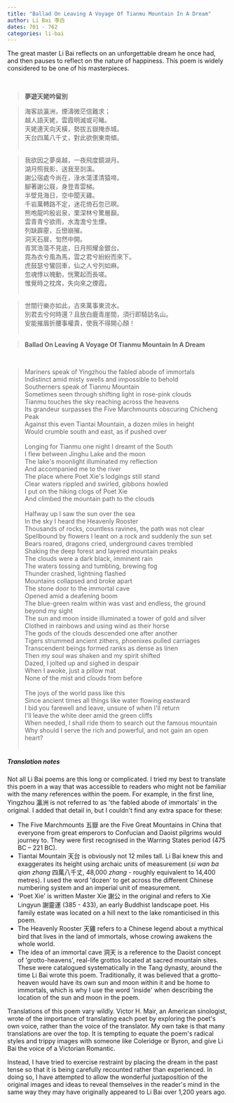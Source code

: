 ```yaml
---
title: "Ballad On Leaving A Voyage Of Tianmu Mountain In A Dream"
author: Li Bai 李白 
dates: 701 - 762
categories: li-bai
---
```

The great master Li Bai reflects on an unforgettable dream he once had<!--more-->, and then pauses to reflect on the nature of happiness. This poem is widely considered to be one of his masterpieces.
  
<br>
  
>**夢遊天姥吟留別**

  

>海客談瀛洲，煙濤微茫信難求；<br>
>越人語天姥，雲霞明滅或可睹。<br>
>天姥連天向天橫，勢拔五嶽掩赤城。<br>
>天台四萬八千丈，對此欲倒東南傾。<br><br>

>我欲因之夢吳越，一夜飛度鏡湖月。<br>
>湖月照我影，送我至剡溪。<br>
>謝公宿處今尚在，淥水蕩漾清猿啼。<br>
>腳著謝公屐，身登青雲梯。<br>
>半壁見海日，空中聞天雞。<br>
>千岩萬轉路不定，迷花倚石忽已暝。<br>
>熊咆龍吟殷岩泉，栗深林兮驚層巔。<br>
>雲青青兮欲雨，水澹澹兮生煙。<br>
>列缺霹靂，丘巒崩摧。<br>
>洞天石扉，訇然中開。<br>
>青冥浩蕩不見底，日月照耀金銀台。<br>
>霓為衣兮風為馬，雲之君兮紛紛而來下。<br>
>虎鼓瑟兮鸞回車，仙之人兮列如麻。<br>
>忽魂悸以魄動，恍驚起而長嗟。<br>
>惟覺時之枕席，失向來之煙霞。<br><br>

>世間行樂亦如此，古來萬事東流水。<br>
>別君去兮何時還？且放白鹿青崖間，須行即騎訪名山。<br>
>安能摧眉折腰事權貴，使我不得開心顏！<br><br>

>**Ballad On Leaving A Voyage Of Tianmu Mountain In A Dream**
<br>      
    
>Mariners speak of Yingzhou the fabled abode of immortals <br>
>Indistinct amid misty swells and impossible to behold <br>
>Southerners speak of Tianmu Mountain <br>
>Sometimes seen through shifting light in rose-pink clouds <br>
>Tianmu touches the sky reaching across the heavens <br>
>Its grandeur surpasses the Five Marchmounts obscuring Chicheng Peak <br>
>Against this even Tiantai Mountain, a dozen miles in height<br>
>Would crumble south and east, as if pushed over<br><br>
>Longing for Tianmu one night I dreamt of the South <br>
>I flew between Jinghu Lake and the moon <br>
>The lake's moonlight illuminated my reflection<br>
>And accompanied me to the river <br>
>The place where Poet Xie's lodgings still stand<br>
>Clear waters rippled and swirled, gibbons howled <br>
>I put on the hiking clogs of Poet Xie <br>
>And climbed the mountain path to the clouds <br><br>
>Halfway up I saw the sun over the sea <br>
>In the sky I heard the Heavenly Rooster <br>
>Thousands of rocks, countless ravines, the path was not clear <br>
>Spellbound by flowers I leant on a rock and suddenly the sun set <br>
>Bears roared, dragons cried, underground caves trembled <br>
>Shaking the deep forest and layered mountain peaks <br>
>The clouds were a dark black, imminent rain <br>
>The waters tossing and tumbling, brewing fog <br>
>Thunder crashed, lightning flashed <br>
>Mountains collapsed and broke apart <br>
>The stone door to the immortal cave <br>
>Opened amid a deafening boom <br>
>The blue-green realm within was vast and endless, the ground beyond my sight <br>
>The sun and moon inside illuminated a tower of gold and silver <br>
>Clothed in rainbows and using wind as their horse <br>
>The gods of the clouds descended one after another <br>
>Tigers strummed ancient zithers, phoenixes pulled carriages <br>
>Transcendent beings formed ranks as dense as linen <br>
>Then my soul was shaken and my spirit shifted <br>
>Dazed, I jolted up and sighed in despair <br>
>When I awoke, just a pillow mat <br>
>None of the mist and clouds from before <br><br>
>The joys of the world pass like this <br>
>Since ancient times all things like water flowing eastward <br>
>I bid you farewell and leave, unsure of when I'll return <br>
>I'll leave the white deer amid the green cliffs <br>
>When needed, I shall ride them to search out the famous mountain <br>
>Why should I serve the rich and powerful, and not gain an open heart? <br><br>

##### Translation notes
Not all Li Bai poems are this long or complicated. I tried my best to translate this poem in a way that was accessible to readers who might not be familiar with the many references within the poem. For example, in the first line, Yingzhou 瀛洲 is not referred to as 'the fabled abode of immortals' in the original. I added that detail in, but I couldn't find any extra space for these: 
  
- The Five Marchmounts 五嶽 are the Five Great Mountains in China that everyone from great emperors to Confucian and Daoist pilgrims would journey to. They were first recognised in the Warring States period (475 BC – 221 BC). 
- Tiantai Mountain 天台 is obviously not 12 miles tall. Li Bai knew this and exaggerates its height using archaic units of measurement (*si wan ba qian zhang* 四萬八千丈, 48,000 *zhang* - roughly equivalent to 14,400 metres). I used the word 'dozen' to get across the different Chinese numbering system and an imperial unit of measurement.
- 'Poet Xie' is written Master Xie 謝公 in the original and refers to Xie Lingyun 謝靈運 (385 - 433), an early Buddhist landscape poet. His family estate was located on a hill next to the lake romanticised in this poem.
- The Heavenly Rooster 天雞 refers to a Chinese legend about a mythical bird that lives in the land of immortals, whose crowing awakens the whole world.
- The idea of an immortal cave 洞天 is a reference to the Daoist concept of 'grotto-heavens', real-life grottos located at sacred mountain sites. These were catalogued systematically in the Tang dynasty, around the time Li Bai wrote this poem. Traditionally, it was believed that a grotto-heaven would have its own sun and moon within it and be home to immortals, which is why I use the word 'inside' when describing the location of the sun and moon in the poem.
  
Translations of this poem vary wildly. Victor H. Mair, an American sinologist, wrote of the importance of translating each poet by exploring the poet's own voice, rather than the voice of the translator. My own take is that many translations are over the top. It is tempting to equate the poem's radical styles and trippy images with someone like Coleridge or Byron, and give Li Bai the voice of a Victorian Romantic. 

Instead, I have tried to exercise restraint by placing the dream in the past tense so that it is being carefully recounted rather than experienced. In doing so, I have attempted to allow the wonderful juxtaposition of the original images and ideas to reveal themselves in the reader's mind in the same way they may have originally appeared to Li Bai over 1,200 years ago.
